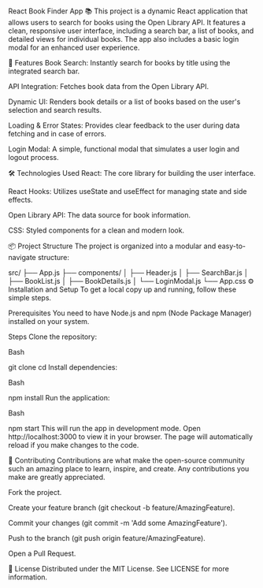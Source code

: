 React Book Finder App 📚
This project is a dynamic React application that allows users to search for books using the Open Library API. It features a clean, responsive user interface, including a search bar, a list of books, and detailed views for individual books. The app also includes a basic login modal for an enhanced user experience.

🚀 Features
Book Search: Instantly search for books by title using the integrated search bar.

API Integration: Fetches book data from the Open Library API.

Dynamic UI: Renders book details or a list of books based on the user's selection and search results.

Loading & Error States: Provides clear feedback to the user during data fetching and in case of errors.

Login Modal: A simple, functional modal that simulates a user login and logout process.

🛠️ Technologies Used
React: The core library for building the user interface.

React Hooks: Utilizes useState and useEffect for managing state and side effects.

Open Library API: The data source for book information.

CSS: Styled components for a clean and modern look.

📦 Project Structure
The project is organized into a modular and easy-to-navigate structure:

src/
├── App.js
├── components/
│   ├── Header.js
│   ├── SearchBar.js
│   ├── BookList.js
│   ├── BookDetails.js
│   └── LoginModal.js
└── App.css
⚙️ Installation and Setup
To get a local copy up and running, follow these simple steps.

Prerequisites
You need to have Node.js and npm (Node Package Manager) installed on your system.

Steps
Clone the repository:

Bash

git clone <repository-url>
cd <project-directory>
Install dependencies:

Bash

npm install
Run the application:

Bash

npm start
This will run the app in development mode. Open http://localhost:3000 to view it in your browser. The page will automatically reload if you make changes to the code.

🤝 Contributing
Contributions are what make the open-source community such an amazing place to learn, inspire, and create. Any contributions you make are greatly appreciated.

Fork the project.

Create your feature branch (git checkout -b feature/AmazingFeature).

Commit your changes (git commit -m 'Add some AmazingFeature').

Push to the branch (git push origin feature/AmazingFeature).

Open a Pull Request.

📝 License
Distributed under the MIT License. See LICENSE for more information.